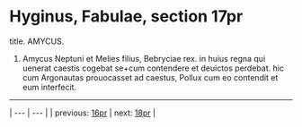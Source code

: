# Hyginus, Fabulae, section 17pr

title. AMYCUS.



1. Amycus Neptuni et Melies filius, Bebryciae rex. in huius regna qui uenerat caestis cogebat se+cum contendere et deuictos perdebat. hic cum Argonautas prouocasset ad caestus, Pollux cum eo contendit et eum interfecit.



---

| --- | --- |
| previous: [16pr](../16pr/) | next: [18pr](../18pr/) |